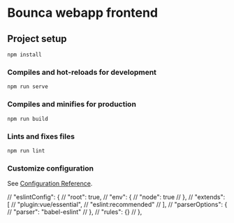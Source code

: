 # Bounca webapp frontend

## Project setup
```
npm install
```

### Compiles and hot-reloads for development
```
npm run serve
```

### Compiles and minifies for production
```
npm run build
```

### Lints and fixes files
```
npm run lint
```

### Customize configuration
See [Configuration Reference](https://cli.vuejs.org/config/).


//  "eslintConfig": {
//    "root": true,
//    "env": {
//      "node": true
//    },
//    "extends": [
//      "plugin:vue/essential",
//      "eslint:recommended"
//    ],
//    "parserOptions": {
//      "parser": "babel-eslint"
//    },
//    "rules": {}
//  },
